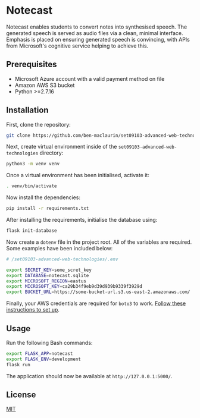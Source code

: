# Notecast

Notecast enables students to convert notes into synthesised speech. The generated speech is served as audio files via a clean, minimal interface. Emphasis is placed on ensuring generated speech is convincing, with APIs from Microsoft's cognitive service helping to achieve this.

## Prerequisites

- Microsoft Azure account with a valid payment method on file
- Amazon AWS S3 bucket 
- Python >=2.7.16

## Installation

First, clone the repository:

```bash
git clone https://github.com/ben-maclaurin/set09103-advanced-web-technologies.git
```

Next, create virtual environment inside of the `set09103-advanced-web-technologies` directory:

```bash
python3 -m venv venv
```

Once a virtual environment has been initialised, activate it:

```bash
. venv/bin/activate
```

Now install the dependencies:

```bash
pip install -r requirements.txt
```

After installing the requirements, initialise the database using:

```bash
flask init-database 
```

Now create a `dotenv` file in the project root. All of the variables are required. Some examples have been included below: 

```bash
# /set09103-advanced-web-technologies/.env 

export SECRET_KEY=some_scret_key
export DATABASE=notecast.sqlite
export MICROSOFT_REGION=eastus
export MICROSOFT_KEY=ca29b34f9eb9d39d939b9339f3929d
export BUCKET_URL=https://some-bucket-url.s3.us-east-2.amazonaws.com/
```

Finally, your AWS credentials are required for `boto3` to work. [Follow these instructions to set up](https://boto3.amazonaws.com/v1/documentation/api/latest/guide/quickstart.html#configuration).

## Usage

Run the following Bash commands:

```bash
export FLASK_APP=notecast
export FLASK_ENV=development 
flask run
```

The application should now be available at `http://127.0.0.1:5000/`.

## License
[MIT](https://choosealicense.com/licenses/mit/)

